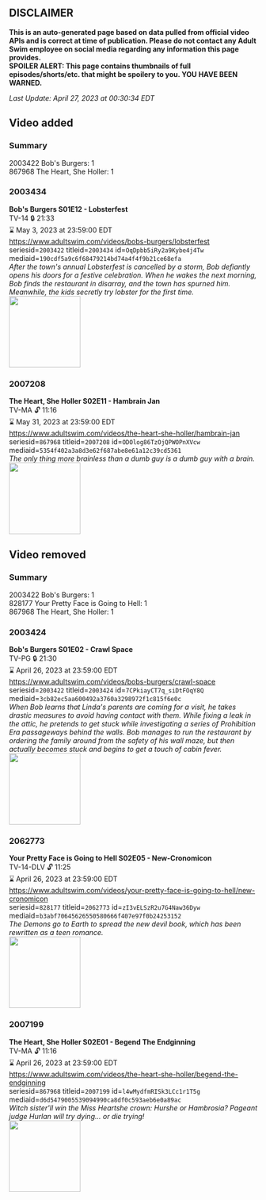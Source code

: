 ## DISCLAIMER
**This is an auto-generated page based on data pulled from official video APIs and is correct at time of publication. Please do not contact any Adult Swim employee on social media regarding any information this page provides.**  
**SPOILER ALERT: This page contains thumbnails of full episodes/shorts/etc. that might be spoilery to you. YOU HAVE BEEN WARNED.**  

_Last Update: April 27, 2023 at 00:30:34 EDT_
## Video added
### Summary
2003422 Bob's Burgers: 1  
867968 The Heart, She Holler: 1  
### 2003434
**Bob's Burgers S01E12 - Lobsterfest**  
TV-14 🔒 21:33  
⌛ May 3, 2023 at 23:59:00 EDT  
https://www.adultswim.com/videos/bobs-burgers/lobsterfest  
seriesid=`2003422` titleid=`2003434` id=`OqDpbb5iRy2a9Kybe4j4Tw` mediaid=`190cdf5a9c6f68479214bd74a4f4f9b21ce68efa`  
_After the town's annual Lobsterfest is cancelled by a storm, Bob defiantly opens his doors for a festive celebration. When he wakes the next morning, Bob finds the restaurant in disarray, and the town has spurned him. Meanwhile, the kids secretly try lobster for the first time._  
<a href="https://i.cdn.turner.com/adultswim/big/image-upload/thumbnails/thumb-2_image-15214840324846.jpg"><img src="https://i.cdn.turner.com/adultswim/big/image-upload/thumbnails/thumb-2_image-15214840324846.jpg" height="144px" /></a>
### 2007208
**The Heart, She Holler S02E11 - Hambrain Jan**  
TV-MA 🔓 11:16  
⌛ May 31, 2023 at 23:59:00 EDT  
https://www.adultswim.com/videos/the-heart-she-holler/hambrain-jan  
seriesid=`867968` titleid=`2007208` id=`ODOlog86TzOjQPWOPnXVcw` mediaid=`5354f402a3a8d3e62f687abe8e61a12c39cd5361`  
_The only thing more brainless than a dumb guy is a dumb guy with a brain._  
<a href="https://media.cdn.adultswim.com/uploads/20200305/thumbnails/2_20351124383-heartsheholler_210_017_dup-20130906.jpg"><img src="https://media.cdn.adultswim.com/uploads/20200305/thumbnails/2_20351124383-heartsheholler_210_017_dup-20130906.jpg" height="144px" /></a>
## Video removed
### Summary
2003422 Bob's Burgers: 1  
828177 Your Pretty Face is Going to Hell: 1  
867968 The Heart, She Holler: 1  
### 2003424
**Bob's Burgers S01E02 - Crawl Space**  
TV-PG 🔒 21:30  
⌛ April 26, 2023 at 23:59:00 EDT  
https://www.adultswim.com/videos/bobs-burgers/crawl-space  
seriesid=`2003422` titleid=`2003424` id=`7CPkiayCT7q_siDtFOqY8Q` mediaid=`3cb82ec5aa600492a3760a3298972f1c815f6e0c`  
_When Bob learns that Linda's parents are coming for a visit, he takes drastic measures to avoid having contact with them. While fixing a leak in the attic, he pretends to get stuck while investigating a series of Prohibition Era passageways behind the walls. Bob manages to run the restaurant by ordering the family around from the safety of his wall maze, but then actually becomes stuck and begins to get a touch of cabin fever._  
<a href="https://i.cdn.turner.com/adultswim/big/image-upload/thumbnails/thumb-2_image-152088768414119.jpg"><img src="https://i.cdn.turner.com/adultswim/big/image-upload/thumbnails/thumb-2_image-152088768414119.jpg" height="144px" /></a>
### 2062773
**Your Pretty Face is Going to Hell S02E05 - New-Cronomicon**  
TV-14-DLV 🔓 11:25  
⌛ April 26, 2023 at 23:59:00 EDT  
https://www.adultswim.com/videos/your-pretty-face-is-going-to-hell/new-cronomicon  
seriesid=`828177` titleid=`2062773` id=`zI3vELSzR2u7G4Naw36Dyw` mediaid=`b3abf70645626550580666f407e97f0b24253152`  
_The Demons go to Earth to spread the new devil book, which has been rewritten as a teen romance._  
<a href="https://i.cdn.turner.com/adultswim/big/video/new-cronomicon/ypf_ep211_002_bvykzj67ieasdf0x_2.jpg"><img src="https://i.cdn.turner.com/adultswim/big/video/new-cronomicon/ypf_ep211_002_bvykzj67ieasdf0x_2.jpg" height="144px" /></a>
### 2007199
**The Heart, She Holler S02E01 - Begend The Endginning**  
TV-MA 🔓 11:16  
⌛ April 26, 2023 at 23:59:00 EDT  
https://www.adultswim.com/videos/the-heart-she-holler/begend-the-endginning  
seriesid=`867968` titleid=`2007199` id=`l4wMydfmRISk3LCc1r1T5g` mediaid=`d6d5479005539094990ca8df0c593aeb6e0a89ac`  
_Witch sister'll win the Miss Heartshe crown: Hurshe or Hambrosia? Pageant judge Hurlan will try dying... or die trying!_  
<a href="https://media.cdn.adultswim.com/uploads/20200305/thumbnails/2_20351119491-heartsheholler_201_007_dup-20130904.jpg"><img src="https://media.cdn.adultswim.com/uploads/20200305/thumbnails/2_20351119491-heartsheholler_201_007_dup-20130904.jpg" height="144px" /></a>
